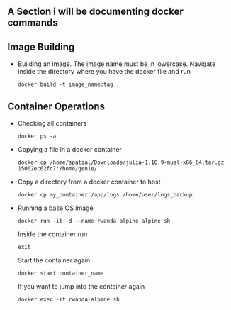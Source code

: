 ## A Section i will be documenting docker commands

## Image Building

 - Building an image. The image name must be in lowercase. Navigate inside the directory where you have the docker file and run

   ```
   docker build -t image_name:tag .
   ```

## Container Operations

 - Checking all containers

   ```
   docker ps -a
   ```

 - Copying a file in a docker container

   ```
   docker cp /home/spatial/Downloads/julia-1.10.9-musl-x86_64.tar.gz 15062ec62fc7:/home/genie/
   ```

 - Copy a directory from a docker container to host 

    ```
    docker cp my_container:/app/logs /home/user/logs_backup   
    ``` 

 - Running a base OS image
   
   ```
   docker run -it -d --name rwanda-alpine alpine sh
   ```

   Inside the container run

   ```
   exit
   ```

   Start the container again
   
   ```
   docker start container_name
   ```

   If you want to jump into the container again 

   ```
   docker exec -it rwanda-alpine sh
   ```